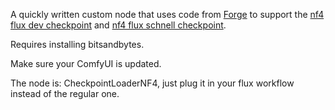 A quickly written custom node that uses code from [Forge](https://github.com/lllyasviel/stable-diffusion-webui-forge) to support the [nf4 flux dev checkpoint](https://huggingface.co/lllyasviel/flux1-dev-bnb-nf4/blob/main/flux1-dev-bnb-nf4.safetensors) and [nf4 flux schnell checkpoint](https://huggingface.co/silveroxides/flux1-nf4-weights/blob/main/flux1-schnell-bnb-nf4.safetensors).

Requires installing bitsandbytes.

Make sure your ComfyUI is updated.

The node is: CheckpointLoaderNF4, just plug it in your flux workflow instead of the regular one.
